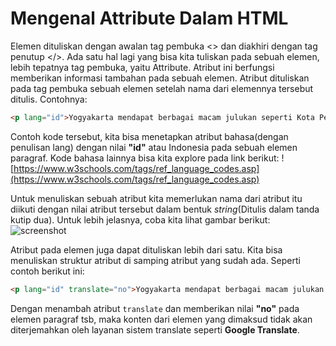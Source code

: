 # Mengenal Attribute Dalam HTML
Elemen dituliskan dengan awalan tag pembuka <> dan diakhiri dengan tag penutup </>. Ada satu hal lagi yang bisa kita tuliskan pada sebuah elemen, lebih tepatnya tag pembuka, yaitu Attribute. Atribut ini berfungsi memberikan informasi tambahan pada sebuah elemen. Atribut dituliskan pada tag pembuka sebuah elemen setelah nama dari elemennya tersebut ditulis. Contohnya:
```html
<p lang="id">Yogyakarta mendapat berbagai macam julukan seperti Kota Pelajar, Kota Gudeg, Kota Perjuangan, maupun Kota Budaya</p>
```
Contoh kode tersebut, kita bisa menetapkan atribut bahasa(dengan penulisan lang) dengan nilai <b>"id"</b> atau Indonesia pada sebuah elemen paragraf. Kode bahasa lainnya bisa kita explore pada link berikut:
![https://www.w3schools.com/tags/ref_language_codes.asp](https://www.w3schools.com/tags/ref_language_codes.asp)

Untuk menuliskan sebuah atribut kita memerlukan nama dari atribut itu diikuti dengan nilai atribut tersebut dalam bentuk <i>string</i>(Ditulis dalam tanda kutip dua). Untuk lebih jelasnya, coba kita lihat gambar berikut:
![screenshot](gambar)

Atribut pada elemen juga dapat dituliskan lebih dari satu. Kita bisa menuliskan struktur atribut di samping atribut yang sudah ada. Seperti contoh berikut ini:

```html
<p lang="id" translate="no">Yogyakarta mendapat berbagai macam julukan seperti Kota Pelajar, Kota Gudeg, Kota Perjuangan, maupun Kota Budaya</p>
```
Dengan menambah atribut ```translate``` dan memberikan nilai <b>"no"</b> pada elemen paragraf tsb, maka konten dari elemen yang dimaksud tidak akan diterjemahkan oleh layanan sistem translate seperti <b>Google Translate</b>.
